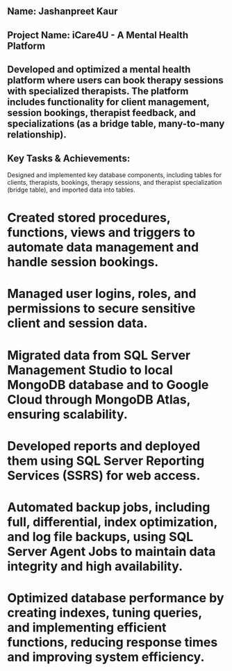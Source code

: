## Name: Jashanpreet Kaur
## Project Name: iCare4U - A Mental Health Platform  

## Developed and optimized a mental health platform where users can book therapy sessions with specialized therapists. The platform includes functionality for client management, session bookings, therapist feedback, and specializations (as a bridge table, many-to-many relationship).

## Key Tasks & Achievements:

Designed and implemented key database components, including tables for clients, therapists, bookings, therapy sessions, and therapist specialization (bridge table), and imported data into tables.

# Created stored procedures, functions, views and triggers to automate data management and handle session bookings.
# Managed user logins, roles, and permissions to secure sensitive client and session data.
# Migrated data from SQL Server Management Studio to local MongoDB database and to Google Cloud through MongoDB Atlas, ensuring scalability.
# Developed reports and deployed them using SQL Server Reporting Services (SSRS) for web access.
# Automated backup jobs, including full, differential, index optimization, and log file backups, using SQL Server Agent Jobs to maintain data integrity and high availability.
# Optimized database performance by creating indexes, tuning queries, and implementing efficient functions, reducing response times and improving system efficiency.
